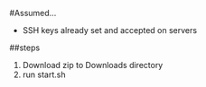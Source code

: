 #Assumed...

* SSH keys already set and accepted on servers

##steps

1. Download zip to Downloads directory
2. run start.sh
